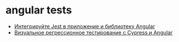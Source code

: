 # angular tests

- [Интегрируйте Jest в приложение и библиотеку Angular](https://indepth.dev/posts/1406/integrate-jest-into-an-angular-application-and-library)
- [Визуальное регрессионное тестирование с Cypress и Angular](https://indepth.dev/posts/1389/visual-regression-testing-with-cypress-and-angular)
